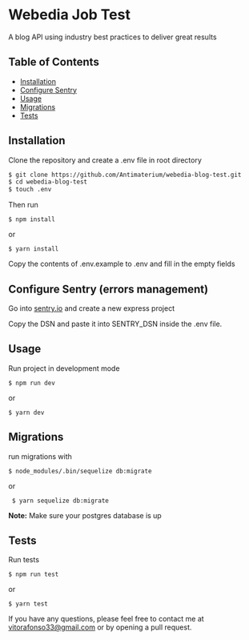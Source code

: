 # Webedia Job Test

A blog API using industry best practices to deliver great results

## Table of Contents

- [Installation](#installation)
- [Configure Sentry](#configure-sentry-errors-management)
- [Usage](#usage)
- [Migrations](#migrations)
- [Tests](#tests)

## Installation

Clone the repository and create a .env file in root directory

```sh
$ git clone https://github.com/Antimaterium/webedia-blog-test.git
$ cd webedia-blog-test
$ touch .env
```
Then run

```$ npm install``` 

or

```$ yarn install```

Copy the contents of .env.example to .env and fill in the empty fields

## Configure Sentry (errors management)

Go into [sentry.io](https://sentry.io/auth/login/) and create a new express project

Copy the DSN and paste it into SENTRY_DSN inside the .env file.

## Usage

Run project in development mode

```$ npm run dev```

or

```$ yarn dev```

## Migrations

run migrations with

```$ node_modules/.bin/sequelize db:migrate``` 

or 

``` $ yarn sequelize db:migrate```

**Note:** Make sure your postgres database is up

## Tests

Run tests

```$ npm run test``` 

or 

```$ yarn test```

If you have any questions, please feel free to contact me at vitorafonso33@gmail.com or by opening a pull request.
